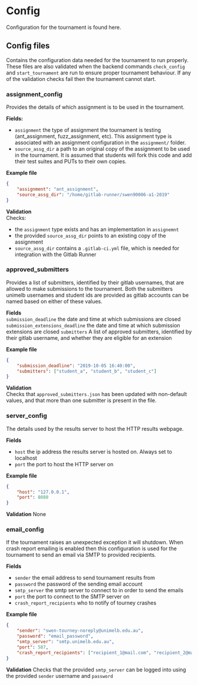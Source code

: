 # Config

Configuration for the tournament is found here.

## Config files
Contains the configuration data needed for the tournament to run properly. 
These files are also validated when the backend commands `check_config` and `start_tournament` are run to 
ensure proper tournament behaviour. If any of the validation checks fail then the tournament cannot start.


### assignment_config 
Provides the details of which assignment is to be used in the tournament.  

**Fields:**

- `assignment` the type of assignment the tournament is testing (ant_assignment, fuzz_assignment, etc). 
This assignment type is associated with an assignment configuration in the `assignment/` folder.  
- `source_assg_dir` a path to an original copy of the assignment to be used in the tournament. 
It is assumed that students will fork this code and add their test suites and PUTs to their own copies.

**Example file**

```json
{
    "assignment": "ant_assignment",
    "source_assg_dir": "/home/gitlab-runner/swen90006-a1-2019"
}
```

**Validation**  
Checks:

- the `assignment` type exists and has an implementation in `assignemnt`
- the provided `source_assg_dir` points to an existing copy of the assignment
- `source_assg_dir` contains a `.gitlab-ci.yml` file, which is needed for integration with the Gitlab Runner


### approved_submitters
Provides a list of submitters, identified by their gitlab usernames, that are allowed to make submissions to 
the tournament. Both the submitters unimelb usernames and student ids are provided as gitlab accounts can be named 
based on either of these values.

**Fields**  
`submission_deadline` the date and time at which submissions are closed
`submission_extensions_deadline` the date and time at which submission extensions are closed
`submitters` A list of approved submitters, identified by their gitlab username, and whether they are eligible for an extension

**Example file**

```json
{
    "submission_deadline": "2019-10-05 16:40:00",
    "submitters": ["student_a", "student_b", "student_c"]
}
```

**Validation**  
Checks that `approved_submitters.json` has been updated with non-default values, and that more than one 
submitter is present in the file.


### server_config
The details used by the results server to host the HTTP results webpage.

**Fields**  

- `host` the ip address the results server is hosted on. Always set to localhost
- `port` the port to host the HTTP server on

**Example file**

```json 
{
    "host": "127.0.0.1",
    "port": 8080
}
```

**Validation** 
None


### email_config
If the tournament raises an unexpected exception it will shutdown. 
When crash  report emailing is enabled then this configuration is used for the tournament to send an email 
via SMTP to provided recipients.

**Fields**  

- `sender` the email address to send tournament results from
- `password` the password of the sending email account
- `smtp_server` the smtp server to connect to in order to send the emails
- `port` the port to connect to the SMTP server on
- `crash_report_recipients` who to notify of tourney crashes

**Example file**  

```json
{
    "sender": "swen-tourney-noreply@unimelb.edu.au",
    "password": "email_password",
    "smtp_server": "smtp.unimelb.edu.au",
    "port": 587,
    "crash_report_recipients": ["recipient_1@mail.com", "recipient_2@mail.com"] 
}
```

**Validation** 
Checks that the provided `smtp_server` can be logged into using the provided `sender` username and `password`
